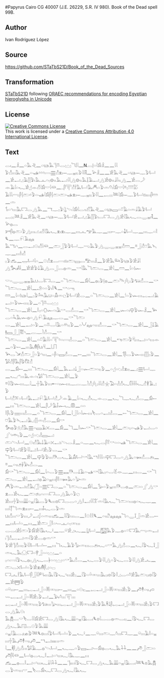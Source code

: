 #Papyrus Cairo CG 40007 (J.E. 26229, S.R. IV 980). Book of the Dead spell 99B.

## Author 

Ivan Rodríguez López

## Source 

https://github.com/STaTbS21D/Book_of_the_Dead_Sources

## Transformation 

[STaTbS21D](https://statbs21d.github.io/) following [ORAEC recommendations for encoding Egyptian hieroglyphs in Unicode](https://github.com/oraec/recommendations-encoding-hieroglyphs)

## License 

<a rel="license" href="http://creativecommons.org/licenses/by/4.0/"><img alt="Creative Commons License" style="border-width:0" src="https://i.creativecommons.org/l/by/4.0/88x31.png" /></a><br />This work is licensed under a <a rel="license" href="http://creativecommons.org/licenses/by/4.0/">Creative Commons Attribution 4.0 International License</a>.

## Text 

<hiero>𓂋𓏤𓈖𓏎𓈖𓏏𓅓𓂙𓈖𓏏𓊞𓅓𓊹𓌨𓂋𓈉𓆓𓌃𓇋𓈖N𓐙𓊤𓏏𓇋𓀁𓏎𓈖𓈖𓇋𓇋<br>
𓅱𓀭𓏥𓅓𓂙𓈖𓏏𓊛𓏌𓏌𓏌𓇯𓈗𓀭𓁷𓏤𓋭𓊃𓈇𓏤𓊪𓅱𓇋𓇋𓌟𓈖𓅪𓏎𓈖𓈖𓀀𓅓𓂙𓈖𓏏𓊞𓋭𓊃𓅱𓂡<br>
𓈖𓀀𓂝𓈎𓄿𓂭𓂭𓅱𓏤𓅓𓊵𓏏𓊪𓊗𓏭𓅓𓂝𓇋𓇋𓂻𓊗𓏭𓅓𓆼𓄿𓂝𓂻𓀀𓊗𓏭𓇍𓇋𓏭𓂻𓈖𓀀𓂋𓌳<br>
𓁹𓄿𓇋𓏏𓆑𓀀𓊨𓁹𓀭𓇋𓀁𓎟𓇋𓆛𓈖𓈒𓈒𓋴𓋳𓀭𓌂𓅓𓂡𓅓𓄫𓏏𓅱𓏛𓄣𓏤𓇋𓀁𓎟𓇋𓎼𓊪𓇲𓅷<br>
𓄿𓇋𓇋𓂺𓋴𓐪𓂧𓏌𓅱𓏏𓊛𓇋𓀁𓋴𓐪𓂧𓂧𓊛𓁷𓏤𓋭𓊃𓈇𓏤𓊪𓅱𓇋𓇋𓈖𓉻𓊪𓊪𓆙𓇋𓀁𓋭𓊃𓅱𓂡𓁶𓏤𓏥𓋴𓏠𓈖𓏛<br>
𓄊𓏤𓏏𓄹𓏥𓅓𓉐𓂋𓂻𓅓𓈖𓄓𓊃𓊪𓅱𓊮𓌪𓇋𓀁𓇋𓂋𓏭𓀹𓅓𓂙𓈖𓏏𓊞𓈙𓏏𓍔𓄿𓏏𓏛𓇍𓄿𓅱𓂡<br>
𓉻𓊪𓊪𓆙𓏎𓈖𓀀𓅓𓂙𓈖𓏏𓊞𓋭𓊃𓅱𓂡𓀀𓂝𓈎𓄿𓂭𓂭𓅱𓏤𓂋𓉐𓂋𓂻𓀀𓇋𓅓𓆑𓂋𓇾𓈇𓏤𓌟𓈖𓅪𓐍𓂋<br>
𓀒𓋴𓐍𓂧𓅱𓂻𓏥𓐟𓏤𓀭𓇋𓅓𓆑𓁷𓏤𓁷𓏤𓊃𓈖𓏥𓂜𓅠𓅓𓊃𓈖𓏥𓍿𓊃𓏏𓍞𓂡𓊃𓈖𓏥𓊃𓏏𓎛𓆰𓈖𓊃𓍯𓄿𓈐<br>
𓅓𓄓𓏤𓄹𓈖𓂋𓂝𓇳𓏤𓀭𓇋𓆛𓈖𓂧𓃀𓅱𓅱𓂡𓊃𓂸𓅓𓅱𓂻𓇾𓇾𓈇𓈇𓀭𓏠𓈖𓎼𓃀𓀭𓈞𓅓𓊦𓊃𓈖𓏥𓌂𓏤𓀭<br>
𓊪𓅱𓃹𓈖𓉿𓂡𓇋𓏏𓈖𓇳𓀭𓁷𓂋𓇯𓁶𓏤𓂧𓈙𓂋𓅟𓏥𓏎𓈖𓅱𓀀𓅓𓃛𓅱𓊞𓅱𓀀𓇍𓇋<br>
𓂻𓅜𓏤𓀻𓌢𓈖𓀀𓀀𓅱𓍑𓄿𓂻𓂋𓃀𓂋𓐍𓏛𓈖𓎡𓇋𓅓𓆓𓂧𓂋𓈖𓀀𓇋𓈖𓏠𓈖𓇋𓏏𓊧𓆱<br>
<br>
𓎟𓏏𓇾𓇾𓈇𓈇𓅓𓂓𓂋𓇋𓉐𓂋𓈖𓏏𓆓𓂧𓂋𓈖𓀁𓇋𓈖𓐍𓊪𓅱𓊤𓐍𓈖𓂧𓄯𓐑𓊪𓅱𓃓𓀭𓂋𓈖𓎡𓆓𓂧𓂋𓈖𓀀𓇋𓈖𓄂𓏏𓏏𓅱𓏤𓎛𓆰𓈖𓎡𓏏𓁸<br>
𓏠𓈖𓇋𓏏𓊧𓊞𓇋𓈖𓊪𓅱𓃢𓅓𓂓𓏏𓀋𓏛𓐎𓅱𓂡𓀀𓂋𓈖𓏏𓆓𓂧𓂋𓈖𓀀𓇋𓈖𓎗𓏏𓅱𓆱𓏥𓉻𓂝𓄿𓂝𓏏𓅱𓆱𓏥𓊪𓅱𓈖𓏏𓊹𓌨𓂋𓈉<br>
𓆓𓂧𓂋𓈖𓀀𓇋𓈖𓎛𓊪𓏏𓂘𓆱𓏏𓏤𓄿𓎡𓂋𓀭𓂋𓈖𓎡𓆓𓂧𓂋𓈖𓀀𓇋𓈖𓆱𓏏𓏤𓊡𓅱𓆱𓏎𓈖𓅨𓂋𓏏𓆗𓅓𓆱𓐍𓏏𓂻𓍯𓄿𓈐𓊃𓂋𓈖𓎡𓆓𓂧<br>
𓂋𓈖𓀀𓇋𓈖𓂝𓏏𓅱𓈖𓏏𓌨𓂋𓇋𓄿𓏏𓄦𓊪𓅱𓈖𓏏𓄋𓈐𓏏𓏥𓀭𓂋𓈖𓎡𓆓𓂧𓂋𓈖𓀀𓇋𓈖𓃀𓍑𓄿𓊢𓈙𓃀𓃀𓌟𓄈𓄹𓈖𓐛𓊃𓍘𓀭𓂋𓈖𓎡<br>
𓆓𓂧𓂋𓈖𓀀𓇋𓈖𓏏𓍔𓄿𓇋𓇋𓏏𓋳𓏌𓏏𓇯𓁐𓂋𓈖𓏏𓆓𓂧𓂋𓈖𓀀𓇋𓈖𓄞𓂧𓅱𓄛𓏥𓂝𓏏𓄹𓏥𓁹𓈖𓏏𓅱𓍿𓈖𓏥𓅓𓄟𓋴𓂓𓏤𓄛𓈖𓉕<br>
𓅨𓂋𓍁𓀭𓂧𓃀𓏏𓅱𓄹𓏥𓈖𓏏𓋴𓏏𓈙𓀭𓂋𓈖𓍿𓈖𓏥𓆓𓂧𓂋𓈖𓀀𓇋𓈖𓄊𓋴𓂋𓅱𓆱𓏥𓂭𓂭𓂭𓊪𓅱𓈖𓅄𓀭𓋴𓅓𓋴𓅱𓀗𓀭<br>
𓂋𓈖𓀁𓍿𓈖𓏥𓆓𓂧𓂋𓈖𓀁𓇋𓈖𓅓𓂝𓍑𓃀𓏏𓆱𓂧𓏏𓏤𓊪𓅱𓈖𓏏𓊨𓏏𓆇𓁐𓁷𓏤𓊪𓈖𓈎𓈗𓂡𓊃𓈖𓆑𓂐𓏥𓅓𓁹𓏏𓏤𓅄𓆓𓂧𓂋𓈖𓀀𓇋𓈖𓅱<br>
𓎼𓇋𓇋𓅱𓆱𓏥𓊃𓇋𓈖𓏶𓅓𓅱𓏥𓄡𓏏𓏤𓆱𓏥𓊃𓐛𓊃𓍘𓀭𓐑𓊪𓇋𓇋𓀭𓇼𓅐𓏏𓁐𓀭𓆑𓏁𓌢𓌢𓌢𓆑𓀭𓇉𓄿𓈎𓅱<br>
𓂡𓀭𓎁𓏏𓂡𓅓𓂝𓍯𓄿𓂡𓀭𓌳𓁹𓄿𓈖𓇋𓏏𓆑𓀭𓆑𓁹𓂋𓈖𓆑𓆓𓊃𓆑𓀭𓂋𓈖𓀁𓍿𓈖𓏥𓆓𓂧𓂋𓈖𓀀𓇋𓈖𓋴𓌳𓄿𓄥𓆱𓆑𓏃𓈖𓏏𓏏<br>
𓎛𓋴𓊪𓅱𓈈𓏥𓁐𓂋𓈖𓏏𓆓𓂧𓂋𓈖𓀁𓇋𓈖𓇋𓃀𓇋𓏏𓇋𓆱𓏥𓌸𓂋𓏏𓂣𓁐𓂋𓈖𓍿𓆓𓂧𓂋𓈖𓀀𓇋𓈖𓈞𓅓𓅱𓊦𓂝𓄿𓈎𓂭𓂭𓏛𓀭𓂋𓈖𓀁𓎡<br>
𓅜𓏤𓐍𓅱𓇶𓀭𓅓𓈗𓏏𓈙𓄿𓏴𓂋𓈖𓀁𓈖𓆓𓈖𓎛𓆱𓎡𓆓𓂧𓂋𓈖𓀀𓇋𓈖𓂧𓊪𓏏𓊛𓅱𓂝𓂋𓏏𓂾𓄹𓎣𓊪𓅱𓈖𓏏𓊨𓏏𓆇𓁐𓈙𓂝<br>
𓂧𓌪𓂡𓈖𓇳𓏤𓀭𓅓𓍑𓄿𓏏𓏴𓂝𓏤𓌪𓂋𓏎𓈖𓏏𓊃𓈖𓆑𓂋𓋴𓎝𓎡𓏏𓏏𓊛𓆓𓂧𓂋𓈖𓀀𓇋𓈖𓊡𓅱𓂡𓀀𓅱𓇋𓇋𓂢𓂡𓀀𓊪𓅱𓂋𓈖𓎡<br>
𓆓𓂧𓂋𓈖𓀀𓇋𓈖𓊡𓅱𓅱𓏥𓇥𓂋𓆑𓄿𓀋𓂡𓎡𓇋𓅓𓎔𓎛𓇋𓇋𓏏𓊡𓉐𓂋𓏏𓂻𓅓𓏏𓍃𓀭𓂋𓂉𓏤𓈖𓎼𓈖𓏏𓏭𓂉𓋀𓅂𓀭𓂋𓈖<br>
𓀁𓎡𓆓𓂧𓂋𓈖𓀁𓇋𓈖𓇋𓏏𓂋𓅱𓈗𓈘𓇥𓂋𓍑𓄿𓏏𓊛𓎡𓇋𓅓𓊪𓏏𓂋𓇋𓆴𓁺𓊃𓈖𓏥𓂋𓈖𓎡𓆓𓂧𓂋𓈖𓀀𓇋𓈖𓂝𓐍𓅐𓏏𓈇𓏥𓋴𓎛𓏏𓍃𓅓𓏏𓅬𓏛<br>
𓄫𓅱𓏛𓂝𓏤𓀭𓅓𓃂𓏏𓈗𓉐𓂋𓈖𓏏𓆓𓂧𓂋𓈖𓀁𓇋𓈖𓅭𓏏𓅱𓈇𓏥𓇥𓂋𓐍𓈖𓂧𓏏𓂾𓂻𓎡𓁷𓂋𓀀𓆑𓈖𓂧𓂉𓊪𓏏𓇯𓉐𓂋𓂻𓅓𓏏𓅱𓐎<br>
𓀀𓏥𓏶𓅱𓏥𓇏𓏏𓈇𓇋𓄿𓂋𓅱𓆰𓏥𓊖𓉐𓂋𓂋𓏏𓂻𓎛𓂝𓇋𓇋𓀠𓏛𓇋𓅓𓆑𓆓𓂧𓏏𓏥𓐍𓏏𓆑𓊃𓈖𓏥𓇋𓐩𓆓𓏛𓁷𓏤𓏥𓍿𓈖𓏥𓄤𓆑𓂋𓅱𓏛<br>
𓂓𓏤𓀭𓏥𓎟𓅱𓏥𓌳𓂝𓆄𓏏𓏛𓏥𓃹𓈖𓇋𓇋𓅱𓏥𓂋𓈖𓎛𓇳𓎛𓎛𓆰𓈖𓏏𓏭𓎨𓈐𓈐𓆓𓏏𓇾𓍏𓃀𓏛𓀀𓂋𓍿𓈖𓏥𓂡𓏏𓈖𓏥𓈖𓀀𓂧𓃀𓎛𓏏𓄑𓊵𓏏𓊪𓏒𓏥<br>
𓂋𓂋𓏤𓀀𓌃𓂧𓅱𓀁𓀀𓇋𓅓𓆑𓍲𓈖𓊃𓏖𓀀𓈎𓆑𓈖𓊮𓂡𓈖𓉡𓅓𓅱𓊃𓐍𓏏𓎺𓉐𓅓𓂺𓏛𓂝𓏤𓊹𓀭𓉻𓂝𓏛𓇋𓅱𓀀𓂋𓐍𓏛𓎡<br>
𓅱𓀀𓊹𓀭𓏥𓊪𓅱𓇋𓇋𓂡𓂡𓍿𓈖𓏥𓆓𓆑𓄿𓅱𓅭𓏛𓏥𓂋𓂉𓏤𓆑𓏏𓎡𓅓𓂻𓀭𓂋𓈖𓆑𓇋𓅱𓆑𓍏𓃀𓏛𓆑𓅓𓈌𓉐𓏏𓋁𓃀𓏏𓏏𓈉𓈖𓏏<br>
𓊪𓏏𓇯𓇋𓅱𓆑𓐍𓊪𓂻𓆑𓂋𓋀𓏏𓏏𓈉𓏏𓎡𓅓𓀭𓂋𓈖𓆑𓂋𓅱𓇋𓇋𓂻𓏏𓅱𓆑𓂋𓅱𓇋𓇋𓂻𓀀𓂜𓈖𓂧𓂋𓏴𓂡𓏏𓅱𓀀𓁷𓏤𓄟𓋴𓈎𓏏𓊌<br>
𓉐𓂜𓌂𓅓𓂡𓋴𓃀𓇋𓇋𓀐𓏥𓅓𓇋𓅱𓆑𓄹𓏥𓀀𓊪𓈖𓇋𓅱𓏏𓏐𓏒𓏥𓅓𓊪𓏤𓊖𓇋𓅱𓎛𓈎𓂋𓏏𓏊𓀀𓅓𓂧𓊪𓏤𓊖𓇋𓅱𓈖𓀀𓉪𓅱<br>
𓏏𓏖𓏥𓍿𓈖𓏥𓉻𓂝𓃀𓏏𓇎𓏒𓏥𓍿𓈖𓏥𓈖𓏏𓇳𓏤𓊪𓈖𓉻𓂝𓃀𓏏𓇎𓏒𓏥𓀀𓊪𓅱𓈖𓌾𓇣𓏏𓏭𓌽𓇠𓉻𓂝𓃀𓏏𓇎𓀀𓊪𓅱𓂝𓈖𓅂𓏊𓏥𓋳𓏥<br>
𓉻𓂝𓃀𓏏𓇎𓏒𓏥𓊪𓅱𓃒𓏥𓅬𓏥𓉻𓂝𓃀𓏏𓇎𓏒𓏥𓀀𓊪𓅱𓅓𓋹𓍑𓋴𓉻𓂝𓃀𓏏𓇎𓏒𓏥𓀀𓊪𓅱𓉐𓂋𓂻𓅓𓇳𓏤<br>
𓅓𓆣𓂋𓎟𓌸𓂋𓇋𓇋𓀁𓀀𓉐𓂋𓂻𓇋𓅓𓆑𓇏𓏏𓈇𓇋𓄿𓂋𓏤𓆰𓊖𓇋𓂋𓂋𓐍𓏛𓂋𓏤𓊪𓈖𓇋𓅱𓆑𓉐𓂋𓂻𓆑𓅓𓉔𓂋𓇳𓅱𓅓𓇏<br>
𓏏𓈇𓇋𓄿𓂋𓃭𓏤𓅱𓆙𓆰𓊖𓏥𓇋𓅱𓂡𓂡𓏏𓅱𓈖𓆑𓍲𓈖𓊃𓏖𓏥𓂧𓊃𓏊𓏥𓉐𓊃𓈖𓏖𓏥𓄿𓎛𓏏𓈇𓏥𓏶𓅓𓌾𓇣𓏏𓏭𓌾𓈖𓎔𓂣𓏤𓏤𓏤𓏤𓏥𓏛<br>
𓇋𓈖𓌞𓋴𓂻𓀭𓏥𓅄𓄿𓊃𓐍𓌪𓂡𓈖𓆑𓊃𓏏𓅱𓈙𓂝𓄑𓀁𓐍𓂋𓆑𓅓𓇑𓇑𓈖𓈖𓌾𓃀𓂧𓏏𓌾𓋴𓇋𓆛𓈖𓂡𓐍𓂋𓆑𓎛𓂝𓏏𓄹𓏥𓆑𓇋𓅓𓊃𓈖𓏥<br>
𓃹𓈖𓐍𓂋𓎛𓂝𓏏𓄹𓏥𓆑𓏇𓇋𓇑𓇑𓈖𓈖𓊹𓏤𓏥𓇋𓅱𓆑𓉐𓂋𓂻𓆑𓅓𓇏𓏏𓈇𓇋𓄿𓂋𓏤𓆙𓆰𓊖𓅓𓆣𓂋𓅱𓏛𓏥𓎟𓈖𓌸𓂋𓀁𓆑𓉐𓂋𓂻𓆑𓇋𓅓𓆑<br></hiero>